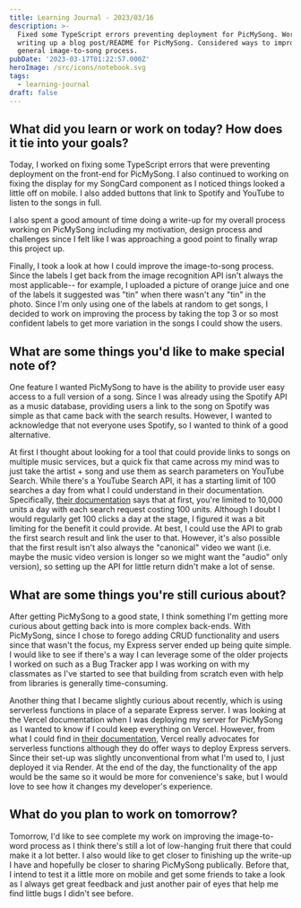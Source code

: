 ```yaml
---
title: Learning Journal - 2023/03/16
description: >-
  Fixed some TypeScript errors preventing deployment for PicMySong. Worked on
  writing up a blog post/README for PicMySong. Considered ways to improve
  general image-to-song process.
pubDate: '2023-03-17T01:22:57.000Z'
heroImage: /src/icons/notebook.svg
tags:
  - learning-journal
draft: false
---
```


## What did you learn or work on today? How does it tie into your goals?

Today, I worked on fixing some TypeScript errors that were preventing deployment on the front-end for PicMySong. I also continued to working on fixing the display for my SongCard component as I noticed things looked a little off on mobile. I also added buttons that link to Spotify and YouTube to listen to the songs in full.

I also spent a good amount of time doing a write-up for my overall process working on PicMySong including my motivation, design process and challenges since I felt like I was approaching a good point to finally wrap this project up.

Finally, I took a look at how I could improve the image-to-song process. Since the labels I get back from the image recognition API isn't always the most applicable-- for example, I uploaded a picture of orange juice and one of the labels it suggested was "tin" when there wasn't any "tin" in the photo. Since I'm only using one of the labels at random to get songs, I decided to work on improving the process by taking the top 3 or so most confident labels to get more variation in the songs I could show the users.

## What are some things you'd like to make special note of?

One feature I wanted PicMySong to have is the ability to provide user easy access to a full version of a song. Since I was already using the Spotify API as a music database, providing users a link to the song on Spotify was simple as that came back with the search results. However, I wanted to acknowledge that not everyone uses Spotify, so I wanted to think of a good alternative.

At first I thought about looking for a tool that could provide links to songs on multiple music services, but a quick fix that came across my mind was to just take the artist + song and use them as search parameters on YouTube Search. While there's a YouTube Search API, it has a starting limit of 100 searches a day from what I could understand in their documentation. Specifically, [their documentation](https://developers.google.com/youtube/v3/getting-started#quota "") says that at first, you're limited to 10,000 units a day with each search request costing 100 units. Although I doubt I would regularly get 100 clicks a day at the stage, I figured it was a bit limiting for the benefit it could provide. At best, I could use the API to grab the first search result and link the user to that. However, it's also possible that the first result isn't also always the "canonical" video we want (i.e. maybe the music video version is longer so we might want the "audio" only version), so setting up the API for little return didn't make a lot of sense.

## What are some things you're still curious about?

After getting PicMySong to a good state, I think something I'm getting more curious about getting back into is more complex back-ends. With PicMySong, since I chose to forego adding CRUD functionality and users since that wasn't the focus, my Express server ended up being quite simple. I would like to see if there's a way I can leverage some of the older projects I worked on such as a Bug Tracker app I was working on with my classmates as I've started to see that building from scratch even with help from libraries is generally time-consuming.

Another thing that I became slightly curious about recently, which is using serverless functions in place of a separate Express server. I was looking at the Vercel documentation when I was deploying my server for PicMySong as I wanted to know if I could keep everything on Vercel. However, from what I could find in [their documentation](https://vercel.com/guides/using-express-with-vercel ""), Vercel really advocates for serverless functions although they do offer ways to deploy Express servers. Since their set-up was slightly unconventional from what I'm used to, I just deployed it via Render.  At the end of the day, the functionality of the app would be the same so it would be more for convenience's sake, but I would love to see how it changes my developer's experience.

## What do you plan to work on tomorrow?

Tomorrow, I'd like to see complete my work on improving the image-to-word process as I think there's still a lot of low-hanging fruit there that could make it a lot better. I also would like to get closer to finishing up the write-up I have and hopefully be closer to sharing PicMySong publically. Before that, I intend to test it a little more on mobile and get some friends to take a look as I always get great feedback and just another pair of eyes that help me find little bugs I didn't see before.
